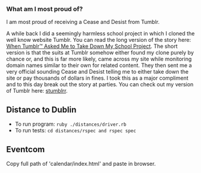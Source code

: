 ### What am I most proud of?

I am most proud of receiving a Cease and Desist from Tumblr.

A while back I did a seemingly harmless school project in which I cloned the well
know website Tumblr. You can read the long version of the story here: [When Tumblr™ Asked Me to Take Down My School Project](https://www.linkedin.com/pulse/when-tumblr-asked-me-take-down-my-school-project-kat-telles?trk=pulse_spock-articles).
The short version is that the suits at Tumblr somehow either found my clone purely by chance or,
and this is far more likely, came across my site while monitoring domain names similar to their
own for related content. They then sent me a very official sounding Cease and Desist telling me to
either take down the site or pay thousands of dollars in fines. I took this as a major compliment
and to this day break out the story at parties. You can check out my version of Tumblr here: [stumblrr](http://stumblrr.com/).

## Distance to Dublin
* To run program: `ruby ./distances/driver.rb`
* To run tests: `cd distances/rspec and rspec spec`

## Eventcom
  Copy full path of 'calendar/index.html' and paste in browser.
